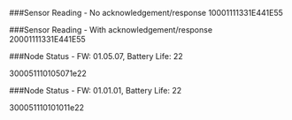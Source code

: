 ###Sensor Reading - No acknowledgement/response
10001111331E441E55

###Sensor Reading - With acknowledgement/response
20001111331E441E55

###Node Status - FW: 01.05.07, Battery Life: 22

300051110105071e22

###Node Status - FW: 01.01.01, Battery Life: 22

300051110101011e22